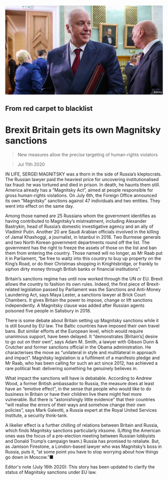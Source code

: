 ![](./images/20200711_BRP005.jpg)

## From red carpet to blacklist

# Brexit Britain gets its own Magnitsky sanctions

> New measures allow the precise targeting of human-rights violators

> Jul 11th 2020

IN LIFE, SERGEI MAGNITSKY was a thorn in the side of Russia’s kleptocrats. The Russian lawyer paid the heaviest price for uncovering institutionalised tax fraud: he was tortured and died in prison. In death, he haunts them still. America already has a “Magnitsky Act”, aimed at people responsible for gross human-rights violations. On July 6th, the Foreign Office announced its own “Magnitsky” sanctions against 47 individuals and two entities. They went into effect on the same day.

Among those named are 25 Russians whom the government identifies as having contributed to Magnitsky’s mistreatment, including Alexander Bastrykin, head of Russia’s domestic investigative agency and an ally of Vladimir Putin. Another 20 are Saudi Arabian officials involved in the killing of Jamal Khashoggi, a journalist, in Istanbul in 2018. Two Burmese generals and two North Korean government departments round off the list. The government has the right to freeze the assets of those on the list and ban them from entering the country. Those named will no longer, as Mr Raab put it in Parliament, “be free to waltz into this country to buy up property on the King’s Road, or do their Christmas shopping in Knightsbridge, or frankly to siphon dirty money through British banks or financial institutions”.

Britain’s sanctions regime has until now worked through the UN or EU. Brexit allows the country to fashion its own rules. Indeed, the first piece of Brexit-related legislation passed by Parliament was the Sanctions and Anti-Money Laundering Act, says Maya Lester, a sanctions lawyer at Brick Court Chambers. It gives Britain the power to impose, change or lift sanctions independently. A Magnitsky clause was added after Russian agents poisoned five people in Salisbury in 2018.

There is some debate about Britain setting up Magnitsky sanctions while it is still bound by EU law. The Baltic countries have imposed their own travel bans. But similar efforts at the European level, which would require unanimous support, have been delayed. It “demonstrates [Britain’s] desire to go out on their own”, says Adam M. Smith, a lawyer with Gibson Dunn & Crutcher and former sanctions official in the Obama administration. He characterises the move as “unilateral in style and multilateral in approach and impact”. Magnitsky legislation is a fulfilment of a manifesto pledge and Mr Raab, who has been calling for such an act since 2012, has achieved a rare political feat: delivering something he genuinely believes in.

What impact the sanctions will have is debatable. According to Andrew Wood, a former British ambassador to Russia, the measure does at least have an “emotive effect”, in the sense that people who would like to do business in Britain or have their children live there might feel more vulnerable. But there is “astonishingly little evidence” that their countries “will realise the errors of their ways and somehow change their own policies”, says Mark Galeotti, a Russia expert at the Royal United Services Institute, a security think-tank.

A likelier effect is a further chilling of relations between Britain and Russia, which finds Magnitsky sanctions particularly irksome. (Lifting the American ones was the focus of a pre-election meeting between Russian lobbyists and Donald Trump’s campaign team.) Russia has promised to retaliate. But, as Jamison Firestone, a London-based lawyer who was Magnitsky’s boss in Russia, puts it, “at some point you have to stop worrying about how things go down in Moscow.”■

Editor's note (July 16th 2020): This story has been updated to clarify the status of Magnitsky sanctions under EU law.